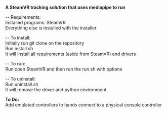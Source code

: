**A SteamVR tracking solution that uses mediapipe to run**

-- Requirements:\
Installed programs: SteamVR\
Everything else is installed with the installer

-- To install:\
Initially run git clone on the repository\
Run install.sh\
It will install all requirements (aside from SteamVR) and drivers

-- To run:\
Run open SteamVR and then run the run.sh with options

-- To uninstall:\
Run uninstall.sh\
It will remove the driver and python environment

**To Do:**\
Add emulated controllers to hands connect to a physical console controller
